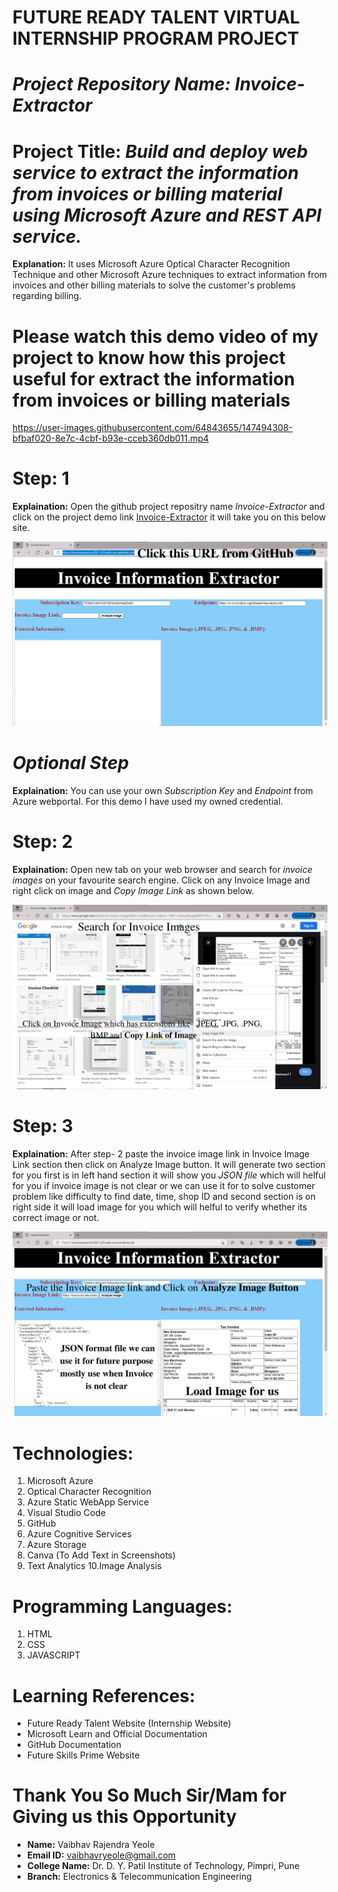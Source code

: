 # **FUTURE READY TALENT VIRTUAL INTERNSHIP PROGRAM PROJECT**

# *Project Repository Name: Invoice-Extractor*
# **Project Title:** *Build and deploy web service to extract the information from invoices or billing material using Microsoft Azure and REST API service.*

**Explanation:** It uses Microsoft Azure Optical Character Recognition Technique and other Microsoft Azure techniques to extract information from invoices and other billing materials to solve the customer's problems regarding billing.

# **Please watch this demo video of my project to know how this project useful for extract the information from invoices or billing materials**

https://user-images.githubusercontent.com/64843655/147494308-bfbaf020-8e7c-4cbf-b93e-cceb360db011.mp4

# Step: 1

**Explaination:** Open the github project repositry name *Invoice-Extractor* and click on the project demo link [Invoice-Extractor](https://invoiceextractor2021.z29.web.core.windows.net/) it will take you on this below site.

![](Step-%201.png)

# *Optional Step*

**Explaination:** You can use your own *Subscription Key* and *Endpoint* from Azure webportal. For this demo I have used my owned credential.

# Step: 2

**Explaination:** Open new tab on your web browser and search for *invoice images* on your favourite search engine. Click on any Invoice Image and right click on image and *Copy Image Link* as shown below. 

![](Step-%202.png)

# Step: 3

**Explaination:** After step- 2 paste the invoice image link in Invoice Image Link section then click on Analyze Image button. It will generate two section for you first is in left hand section it will show you *JSON file* which will helful for you if invoice image is not clear or we can use it for to solve customer problem like difficulty to find date, time, shop ID and second section is on right side it will load image for you which will helful to verify whether its correct image or not.

![](Step-%203.png)

# Technologies:

1. Microsoft Azure
2. Optical Character Recognition
3. Azure Static WebApp Service 
4. Visual Studio Code
5. GitHub
6. Azure Cognitive Services
7. Azure Storage
8. Canva (To Add Text in Screenshots)
9. Text Analytics
10.Image Analysis

# Programming Languages:
1. HTML
2. CSS
3. JAVASCRIPT

# Learning References:
- Future Ready Talent Website (Internship Website)
- Microsoft Learn and Official Documentation
- GitHub Documentation
- Future Skills Prime Website

# **Thank You So Much Sir/Mam for Giving us this Opportunity**
- **Name:** Vaibhav Rajendra Yeole
- **Email ID:** vaibhavryeole@gmail.com
- **College Name:** Dr. D. Y. Patil Institute of Technology, Pimpri, Pune
- **Branch:** Electronics & Telecommunication Engineering


